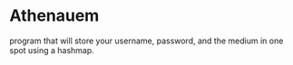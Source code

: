 # Athenauem
program that will store your username, password, and the medium in one spot using a hashmap.


